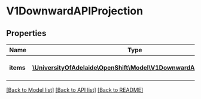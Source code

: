# V1DownwardAPIProjection

## Properties
Name | Type | Description | Notes
------------ | ------------- | ------------- | -------------
**items** | [**\UniversityOfAdelaide\OpenShift\Model\V1DownwardAPIVolumeFile[]**](V1DownwardAPIVolumeFile.md) | Items is a list of DownwardAPIVolume file | [optional] 

[[Back to Model list]](../README.md#documentation-for-models) [[Back to API list]](../README.md#documentation-for-api-endpoints) [[Back to README]](../README.md)


